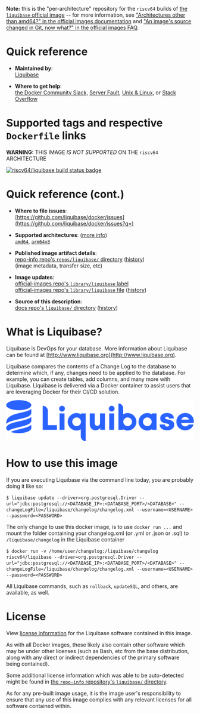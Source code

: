 <!--

********************************************************************************

WARNING:

    DO NOT EDIT "liquibase/README.md"

    IT IS AUTO-GENERATED

    (from the other files in "liquibase/" combined with a set of templates)

********************************************************************************

-->

**Note:** this is the "per-architecture" repository for the `riscv64` builds of [the `liquibase` official image](https://hub.docker.com/_/liquibase) -- for more information, see ["Architectures other than amd64?" in the official images documentation](https://github.com/docker-library/official-images#architectures-other-than-amd64) and ["An image's source changed in Git, now what?" in the official images FAQ](https://github.com/docker-library/faq#an-images-source-changed-in-git-now-what).

# Quick reference

-	**Maintained by**:  
	[Liquibase](https://github.com/liquibase/docker)

-	**Where to get help**:  
	[the Docker Community Slack](https://dockr.ly/comm-slack), [Server Fault](https://serverfault.com/help/on-topic), [Unix & Linux](https://unix.stackexchange.com/help/on-topic), or [Stack Overflow](https://stackoverflow.com/help/on-topic)

# Supported tags and respective `Dockerfile` links

**WARNING:** THIS IMAGE *IS NOT SUPPORTED* ON THE `riscv64` ARCHITECTURE

[![riscv64/liquibase build status badge](https://img.shields.io/jenkins/s/https/doi-janky.infosiftr.net/job/multiarch/job/riscv64/job/liquibase.svg?label=riscv64/liquibase%20%20build%20job)](https://doi-janky.infosiftr.net/job/multiarch/job/riscv64/job/liquibase/)

# Quick reference (cont.)

-	**Where to file issues**:  
	[https://github.com/liquibase/docker/issues](https://github.com/liquibase/docker/issues?q=)

-	**Supported architectures**: ([more info](https://github.com/docker-library/official-images#architectures-other-than-amd64))  
	[`amd64`](https://hub.docker.com/r/amd64/liquibase/), [`arm64v8`](https://hub.docker.com/r/arm64v8/liquibase/)

-	**Published image artifact details**:  
	[repo-info repo's `repos/liquibase/` directory](https://github.com/docker-library/repo-info/blob/master/repos/liquibase) ([history](https://github.com/docker-library/repo-info/commits/master/repos/liquibase))  
	(image metadata, transfer size, etc)

-	**Image updates**:  
	[official-images repo's `library/liquibase` label](https://github.com/docker-library/official-images/issues?q=label%3Alibrary%2Fliquibase)  
	[official-images repo's `library/liquibase` file](https://github.com/docker-library/official-images/blob/master/library/liquibase) ([history](https://github.com/docker-library/official-images/commits/master/library/liquibase))

-	**Source of this description**:  
	[docs repo's `liquibase/` directory](https://github.com/docker-library/docs/tree/master/liquibase) ([history](https://github.com/docker-library/docs/commits/master/liquibase))

# What is Liquibase?

Liquibase is DevOps for your database. More information about Liquibase can be found at [http://www.liquibase.org](http://www.liquibase.org).

Liquibase compares the contents of a Change Log to the database to determine which, if any, changes need to be applied to the database. For example, you can create tables, add columns, and many more with Liquibase. Liquibase is delivered via a Docker container to assist users that are leveraging Docker for their CI/CD solution.

![logo](https://raw.githubusercontent.com/docker-library/docs/bb4f7e2d534d1c4f62ef19bc6b09489e9ba3d8cc/liquibase/logo.png)

# How to use this image

If you are executing Liquibase via the command line today, you are probably doing it like so:

```console
$ liquibase update --driver=org.postgresql.Driver --url="jdbc:postgresql://<DATABASE_IP>:<DATABASE_PORT>/<DATABASE>" --changeLogFile=/liquibase/changelog/changelog.xml --username=<USERNAME> --password=<PASSWORD>
```

The only change to use this docker image, is to use `docker run ...` and mount the folder containing your changelog.xml (or .yml or .json or .sql) to `/liquibase/changelog` in the Liquibase container

```console
$ docker run -v /home/user/changelog:/liquibase/changelog riscv64/liquibase --driver=org.postgresql.Driver --url="jdbc:postgresql://<DATABASE_IP>:<DATABASE_PORT>/<DATABASE>" --changeLogFile=/liquibase/changelog/changelog.xml --username=<USERNAME> --password=<PASSWORD>
```

All Liquibase commands, such as `rollback`, `updateSQL`, and others, are available, as well.

# License

View [license information](https://github.com/liquibase/liquibase/blob/master/LICENSE.txt) for the Liquibase software contained in this image.

As with all Docker images, these likely also contain other software which may be under other licenses (such as Bash, etc from the base distribution, along with any direct or indirect dependencies of the primary software being contained).

Some additional license information which was able to be auto-detected might be found in [the `repo-info` repository's `liquibase/` directory](https://github.com/docker-library/repo-info/tree/master/repos/liquibase).

As for any pre-built image usage, it is the image user's responsibility to ensure that any use of this image complies with any relevant licenses for all software contained within.
